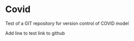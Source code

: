# Covid
Test of a GIT repository for version control of COVID model

Add line to test link to github
